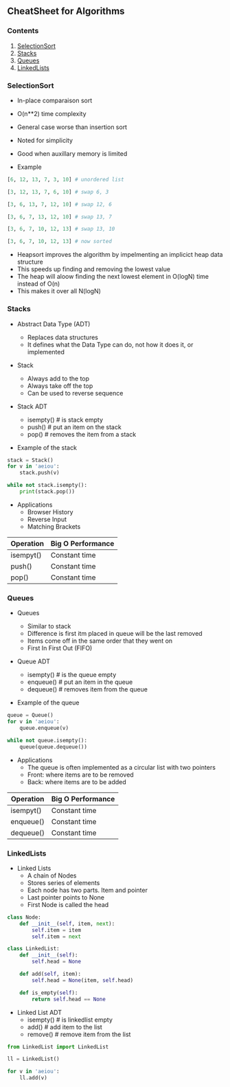 ## CheatSheet for Algorithms 

### Contents
1. [SelectionSort](#SelectionSort)
1. [Stacks](#Stacks)
2. [Queues](#Queues)
3. [LinkedLists](#LinkedLists)

### SelectionSort
* In-place comparaison sort
* O(n**2) time complexity
* General case worse than insertion sort
* Noted for simplicity
* Good when auxillary memory is limited

* Example

```python
[6, 12, 13, 7, 3, 10] # unordered list

[3, 12, 13, 7, 6, 10] # swap 6, 3

[3, 6, 13, 7, 12, 10] # swap 12, 6

[3, 6, 7, 13, 12, 10] # swap 13, 7

[3, 6, 7, 10, 12, 13] # swap 13, 10

[3, 6, 7, 10, 12, 13] # now sorted
```

* Heapsort improves the algorithm by impelmenting an implicict heap data structure
* This speeds up finding and removing the lowest value
* The heap will aloow finding the next lowest element in O(logN) time instead of O(n)
* This makes it over all N(logN)

### Stacks

* Abstract Data Type (ADT)
  * Replaces data structures
  * It defines what the Data Type can do, not how it does it, or implemented

* Stack
  * Always add to the top
  * Always take off the top
  * Can be used to reverse sequence

* Stack ADT
  * isempty() # is stack empty
  * push()    # put an item on the stack
  * pop()     # removes the item from a stack

* Example of the stack

```python
stack = Stack()
for v in 'aeiou':
    stack.push(v)

while not stack.isempty():
    print(stack.pop())
```

* Applications
  * Browser History
  * Reverse Input
  * Matching Brackets

Operation | Big O Performance
------------ | -------------
isempyt() | Constant time
push() | Constant time
pop() | Constant time


### Queues

* Queues
  * Similar to stack
  * Difference is first itm placed in queue will be the last removed
  * Items come off in the same order that they went on
  * First In First Out (FIFO)

* Queue ADT
  * isempty() # is the queue empty
  * enqueue() # put an item in the queue
  * dequeue() # removes item from the queue

* Example of the queue

```python
queue = Queue()
for v in 'aeiou':
    queue.enqueue(v)

while not queue.isempty():
    queue(queue.dequeue())
```

* Applications
  * The queue is often implemented as a circular list with two pointers
  * Front: where items are to be removed
  * Back: where items are to be added

Operation | Big O Performance
------------ | -------------
isempyt() | Constant time
enqueue() | Constant time
dequeue() | Constant time

### LinkedLists

* Linked Lists
  * A chain of Nodes
  * Stores series of elements
  * Each node has two parts. Item and pointer
  * Last pointer points to None
  * First Node is called the head

```python
class Node:
    def __init__(self, item, next):
        self.item = item
        self.item = next

class LinkedList:
    def __init__(self):
        self.head = None

    def add(self, item):
        self.head = None(item, self.head)

    def is_empty(self):
        return self.head == None
```

* Linked List ADT
  * isempty() # is linkedlist empty
  * add()     # add item to the list
  * remove()  # remove item from the list

```python
from LinkedList import LinkedList

ll = LinkedList()

for v in 'aeiou':
    ll.add(v)
```

